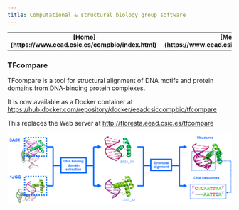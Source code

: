 ```yaml
---
title: Computational & structural biology group software
---
```


<table align="center" width=100%>
  <tr>
    <td align="center"><b>[Home](https://www.eead.csic.es/compbio/index.html)</b>&nbsp;</td>
    <td align="center"><b>[Members](https://www.eead.csic.es/compbio/staff.html)</b>&nbsp;</td>
    <td align="center"><b>[Publications](https://www.eead.csic.es/compbio/publications.html)</b>&nbsp;</td>
    <td align="center"><b>[Software](https://www.eead.csic.es/compbio/software.html)</b>&nbsp;</td>
    <td align="center"><b>[Material educativo](https://www.eead.csic.es/compbio/matdidactico.html)</b>&nbsp;</td>
    <td align="center"><a href="http://bioinfoperl.blogspot.com"><b>Blog</b></a>&nbsp;</td>
    <td align="center"><a href="http://www.eead.csic.es"><img src="pics/logoEEAD.jpeg"></a></td>
  </tr>
</table>


### TFcompare 

TFcompare is a tool for structural alignment of DNA motifs and protein domains from DNA-binding protein complexes.

It is now available as a Docker container at https://hub.docker.com/repository/docker/eeadcsiccompbio/tfcompare 

This replaces the Web server at http://floresta.eead.csic.es/tfcompare 

<img src="pics/tfcompare_schema.png" alt="flowchart">

